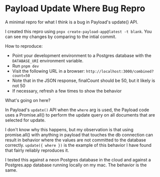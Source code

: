 # Payload Update Where Bug Repro

A minimal repro for what I think is a bug in Payload's update() API.

I created this repro using `pnpx create-payload-app@latest -t blank`. You can see my changes by comparing to the intial commit.

How to reproduce:

- Point your development environment to a Postgres database with the `DATABASE_URI` environment variable.
- Run `pnpm dev`
- Visit the following URL in a browser: `http://localhost:3000/combined?count=50`
- Note that in the JSON response, finalCount should be 50, but it likely is not 50
- If necessary, refresh a few times to show the behavior

What's going on here?

In Payload's `update()` API when the `where` arg is used, the Payload code uses a Promise.all() to perform the update query on all documents that are selected for update.

I don't know why this happens, but my observation is that using promise.all() with anything in payload that touches the db connection can result in behavior where the values are not committed to the database correctly. `update({ where })` is the example of this behavior I have found that fairly reliably reproduces it.

I tested this against a neon Postgres database in the cloud and against a Postgres.app database running locally on my mac. The behavior is the same.
